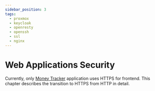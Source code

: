 ```yaml
---
sidebar_position: 3
tags:
  - proxmox
  - keycloak
  - openresty
  - openssh
  - ssl
  - nginx
---
```


# Web Applications Security

Currently, only [Money Tracker](https://github.com/grauds/money.tracker.ui) application uses HTTPS for frontend. This
chapter describes the transition to HTTPS from HTTP in detail.